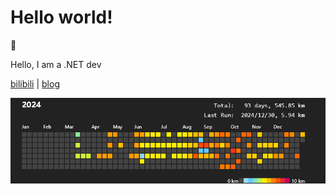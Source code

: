 # Hello world!

👋

Hello, I am a .NET dev

[bilibili](https://space.bilibili.com/47754706) | [blog](https://prime167.github.io)

![2024](https://github.com/prime167/MyRunningLog/blob/main/data/2024.png)
